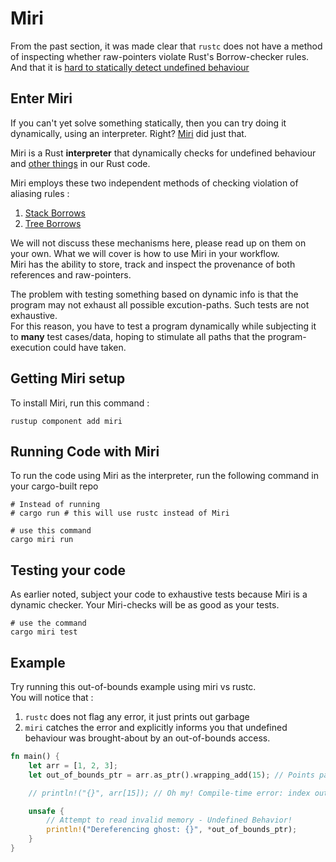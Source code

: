 # Miri

From the past section, it was made clear that `rustc` does not have a method of inspecting whether raw-pointers violate Rust's Borrow-checker rules. 
And that it is [hard to statically detect undefined behaviour](./bad_news.md#the-bad-news-explained)  


## Enter Miri
If you can't yet solve something statically, then you can try doing it dynamically, using an interpreter. Right? [Miri](https://github.com/rust-lang/miri?tab=readme-ov-file) did just that.    

Miri is a Rust **interpreter** that dynamically checks for undefined behaviour and [other things](https://github.com/rust-lang/miri?tab=readme-ov-file) in our Rust code.  

Miri employs these two independent methods of checking violation of aliasing rules :  
1. [Stack Borrows](https://plv.mpi-sws.org/rustbelt/stacked-borrows/)
2. [Tree Borrows](https://perso.crans.org/vanille/treebor/)

We will not discuss these mechanisms here, please read up on them on your own. What we will cover is how to use Miri in your workflow.  
Miri has the ability to store, track and inspect the provenance of both references and raw-pointers.  

The problem with testing something based on dynamic info is that the program may not exhaust all possible excution-paths. Such tests are not exhaustive.  
For this reason, you have to test a program dynamically while subjecting it to **many** test cases/data, hoping to stimulate all paths that the program-execution could have taken.  

## Getting Miri setup
To install Miri, run this command : 
```shell
rustup component add miri
```


## Running Code with Miri
To run the code using Miri as the interpreter, run the following command in your cargo-built repo
```shell
# Instead of running 
# cargo run # this will use rustc instead of Miri

# use this command
cargo miri run
```

## Testing your code 
As earlier noted, subject your code to exhaustive tests because Miri is a dynamic checker. Your Miri-checks will be as good as your tests.  
```shell
# use the command
cargo miri test
```  

## Example
Try running this out-of-bounds example using miri vs rustc.  
You will notice that :
1. `rustc` does not flag any error, it just prints out garbage
2. `miri` catches the error and explicitly informs you that undefined behaviour was brought-about by an out-of-bounds access.
```Rust
fn main() {
    let arr = [1, 2, 3];
    let out_of_bounds_ptr = arr.as_ptr().wrapping_add(15); // Points past array end

    // println!("{}", arr[15]); // Oh my! Compile-time error: index out of bounds

    unsafe {
        // Attempt to read invalid memory - Undefined Behavior!
        println!("Dereferencing ghost: {}", *out_of_bounds_ptr); 
    }
}
```  


